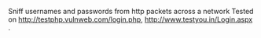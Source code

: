 Sniff usernames and passwords from http packets across a network
Tested on http://testphp.vulnweb.com/login.php, http://www.testyou.in/Login.aspx .
